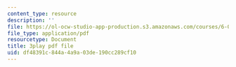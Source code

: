 ```yaml
---
content_type: resource
description: ''
file: https://ol-ocw-studio-app-production.s3.amazonaws.com/courses/6-042j-mathematics-for-computer-science-fall-2010/df48391c844a4a9a03de190cc289cf10_1nScXLQAQ9A.pdf
file_type: application/pdf
resourcetype: Document
title: 3play pdf file
uid: df48391c-844a-4a9a-03de-190cc289cf10
---
```

